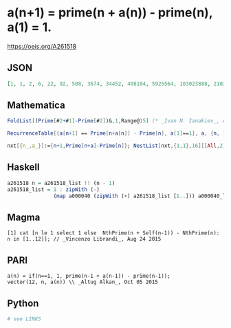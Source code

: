 # a\(n\+1\) \= prime\(n \+ a\(n\)\) \- prime\(n\), a\(1\) \= 1\.
https://oeis.org/A261518
## JSON
```JSON
[1, 1, 2, 6, 22, 92, 508, 3674, 34452, 408104, 5925564, 103023888, 2102941162, 49588317960, 1332831700026, 40376512041704, 1365483356241318, 51130344360226830, 2104788801045148866, 94659739599219674872, 4625501078986781603540, 244380566194237434434094]
```
## Mathematica
```Mathematica
FoldList[(Prime[#2+#1]-Prime[#2])&,1,Range@15] (* _Ivan N. Ianakiev_, Aug 23 2015 *)
```
```Mathematica
RecurrenceTable[{a[n+1] == Prime[n+a[n]] - Prime[n], a[1]==1}, a, {n, 1,16}] (* _G. C. Greubel_, Aug 24 2015 *)
```
```Mathematica
nxt[{n_,a_}]:={n+1,Prime[n+a]-Prime[n]}; NestList[nxt,{1,1},16][[All,2]] (* _Harvey P. Dale_, May 15 2018 *)
```
## Haskell
```Haskell
a261518 n = a261518_list !! (n - 1)
a261518_list = 1 : zipWith (-)
               (map a000040 (zipWith (+) a261518_list [1..])) a000040_list
```
## Magma
```Magma
[1] cat [n le 1 select 1 else  NthPrime(n + Self(n-1)) - NthPrime(n): n in [1..12]]; // _Vincenzo Librandi_, Aug 24 2015
```
## PARI
```PARI
a(n) = if(n==1, 1, prime(n-1 + a(n-1)) - prime(n-1));
vector(12, n, a(n)) \\ _Altug Alkan_, Oct 05 2015
```
## Python
```Python
# see LINKS
```
